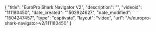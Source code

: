 {
    "title": "EuroPro Shark Navigator V2",
    "description": "",
    "videoid": "111180450",
    "date_created": "1502924627",
    "date_modified": "1504247457",
    "type": "captivate",
    "layout": "video",
    "url": "\/v\/europro-shark-navigator-v2\/111180450"
}